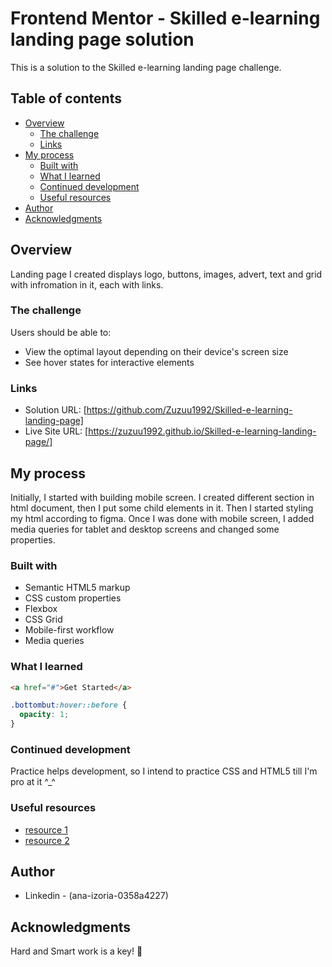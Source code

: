 # Frontend Mentor - Skilled e-learning landing page solution

This is a solution to the Skilled e-learning landing page challenge.

## Table of contents

- [Overview](#overview)
  - [The challenge](#the-challenge)
  - [Links](#links)
- [My process](#my-process)
  - [Built with](#built-with)
  - [What I learned](#what-i-learned)
  - [Continued development](#continued-development)
  - [Useful resources](#useful-resources)
- [Author](#author)
- [Acknowledgments](#acknowledgments)


## Overview

Landing page I created displays logo, buttons, images, advert, text and grid with infromation in it, each with links.

### The challenge

Users should be able to:

- View the optimal layout depending on their device's screen size
- See hover states for interactive elements


### Links

- Solution URL: [https://github.com/Zuzuu1992/Skilled-e-learning-landing-page]
- Live Site URL: [https://zuzuu1992.github.io/Skilled-e-learning-landing-page/]


## My process

Initially, I started with building mobile screen. I created different section in html document, then I put some child elements in it. Then I started
styling my html according to figma. Once I was done with mobile screen, I added media queries for tablet and desktop screens and changed some properties.


### Built with

- Semantic HTML5 markup
- CSS custom properties
- Flexbox
- CSS Grid
- Mobile-first workflow
- Media queries


### What I learned

```html
<a href="#">Get Started</a>
```
```css
.bottombut:hover::before {
  opacity: 1;
}
```

### Continued development

Practice helps development, so I intend to practice CSS and HTML5 till I'm pro at it ^_^


### Useful resources

- [resource 1](https://www.w3schools.com/cssref/sel_before.php)
- [resource 2](https://www.w3schools.com/css/css_rwd_grid.asp) 


## Author

- Linkedin - (ana-izoria-0358a4227)


## Acknowledgments

Hard and Smart work is a key! 🚀
